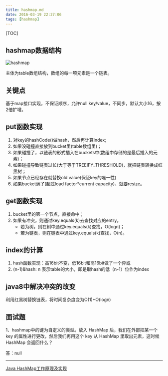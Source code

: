 ```yaml
---
title: hashmap.md
date: 2016-03-19 22:27:06
tags: [hashmap]
---
```


[TOC]

<!--more-->

## hashmap数据结构
![hashmap](http://7xlgbq.com1.z0.glb.clouddn.com/hashmap.jpg "hashmap")

主体为table数组结构，数组的每一项元素是一个链表。

## 关键点

基于map接口实现，不保证顺序，允许null key/value，不同步，默认大小16，按2倍扩增。

## put函数实现

1. 对key的hashCode()做hash，然后再计算index;
2. 如果没碰撞直接放到bucket里(table数组里)；
3. 如果碰撞了，以链表的形式插入在buckets中(数组中存储的是最后插入的元素)；
4. 如果碰撞导致链表过长(大于等于TREEIFY_THRESHOLD)，就把链表转换成红黑树；
5. 如果节点已经存在就替换old value(保证key的唯一性)
6. 如果bucket满了(超过load factor*current capacity)，就要resize。

## get函数实现

1. bucket里的第一个节点，直接命中；
2. 如果有冲突，则通过key.equals(k)去查找对应的entry。
	- 若为树，则在树中通过key.equals(k)查找，O(logn)；
	- 若为链表，则在链表中通过key.equals(k)查找，O(n)。

## index的计算

1. hash函数实现：高16bit不变，低16bit和高16bit做了一个异或
2. (n-1)&hash: n 表示table的大小，即是取hash的低（n-1）位作为index

## java8中解决冲突的改变

利用红黑树替换链表，将时间复杂度变为O(1)+O(logn)

## 面试题

1、hashmap中的键为自定义的类型。放入 HashMap 后，我们在外部把某一个 key 的属性进行更改，然后我们再用这个 key 从 HashMap 里取出元素，这时候 HashMap 会返回什么？

答：null


----

[Java HashMap工作原理及实现](http://yikun.github.io/2015/04/01/Java-HashMap%E5%B7%A5%E4%BD%9C%E5%8E%9F%E7%90%86%E5%8F%8A%E5%AE%9E%E7%8E%B0/)

